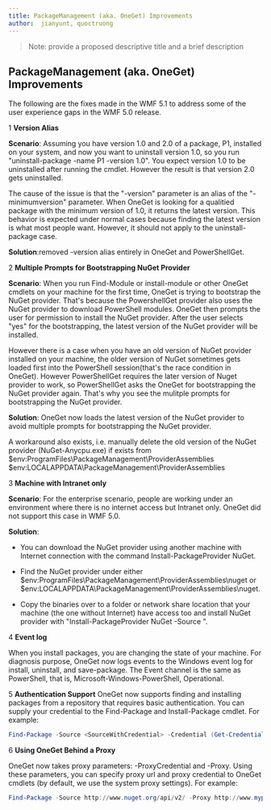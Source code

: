 ```yaml
---
title: PackageManagement (aka. OneGet) Improvements
author:  jianyunt, quoctruong
---
```


>Note: provide a proposed descriptive title and a brief description

## PackageManagement (aka. OneGet) Improvements ##
The following are the fixes made in the WMF 5.1 to address some of the user experience gaps in the WMF 5.0 release. 

1 **Version Alias**

**Scenario**: Assuming you have version 1.0 and 2.0 of a package, P1, installed on your system, and now you want to uninstall version 1.0, so you run "uninstall-package -name P1 -version 1.0". You expect version 1.0 to be uninstalled after running the cmdlet. However the result is that version 2.0 gets uninstalled. 
	
The cause of the issue is that the "-version" parameter is an alias of the "-minimumversion" parameter. When OneGet is looking for a qualitied package with the minimum version of 1.0, it returns the latest version. This behavior is expected under normal cases because finding the latest version is what most people want. However, it should not apply to the uninstall-package case.
	
**Solution**:removed -version alias entirely in OneGet and PowerShellGet. 

2 **Multiple Prompts for Bootstrapping NuGet Provider**

**Scenario**: When you run Find-Module or install-module or other OneGet cmdlets on your machine for the first time, OneGet is trying to bootstrap the NuGet provider. That's because the PowershellGet provider also uses the NuGet provider to download PowerShell modules. OneGet then prompts the user for permission to install the NuGet provider. After the user selects "yes" for the bootstrapping, the latest version of the NuGet provider will be installed. 
	
However there is a case when you have an old version of NuGet provider installed on your machine, the older version of NuGet sometimes gets loaded first into the PowerShell session(that's the race condition in OneGet). However PowerShellGet requires the later version of Nuget provider to work, so PowerShellGet asks the OneGet for bootstrapping the NuGet provider again. That's why you see the mulitple prompts for bootstrapping the NuGet provider.

**Solution**: OneGet now loads the latest version of the NuGet provider to avoid multiple prompts for bootstrapping the NuGet provider.

A workaround also exists, i.e. manually delete the old version of the NuGet provider (NuGet-Anycpu.exe) if exists from $env:ProgramFiles\PackageManagement\ProviderAssemblies 
$env:LOCALAPPDATA\PackageManagement\ProviderAssemblies


3 **Machine with Intranet only**

**Scenario**: For the enterprise scenario, people are working under an environment where there is no internet access but Intranet only. OneGet did not support this case in WMF 5.0.

**Solution**:
- You can download the NuGet provider using another machine with Internet connection with the command Install-PackageProvider NuGet.

- Find the NuGet provider under either  $env:ProgramFiles\PackageManagement\ProviderAssemblies\nuget  or  $env:LOCALAPPDATA\PackageManagement\ProviderAssemblies\nuget. 

- Copy the binaries over to a folder or network share location that your machine (the one without Internet) have access too and install NuGet provider with "Install-PackageProvider NuGet -Source <Path to folder>".


4 **Event log**

When you install packages, you are changing the state of your machine. For diagnosis purpose, OneGet now logs events to the Windows event log for install, uninstall, and save-package. The Event channel is the same as PowerShell, that is, Microsoft-Windows-PowerShell, Operational.

5 **Authentication Support**
OneGet now supports finding and installing packages from a repository that requires basic authentication. You can supply your credential to the Find-Package and Install-Package cmdlet. For example:
``` PowerShell
Find-Package -Source <SourceWithCredential> -Credential (Get-Credential)
```
6 **Using OneGet Behind a Proxy**

OneGet now takes proxy parameters: -ProxyCredential and -Proxy. Using these parameters, you can specify proxy url and proxy credential to OneGet cmdlets (by default, we use the system proxy settings). For example:
``` PowerShell
Find-Package -Source http://www.nuget.org/api/v2/ -Proxy http://www.myproxyserver.com -ProxyCredential (Get-Credential)
```
